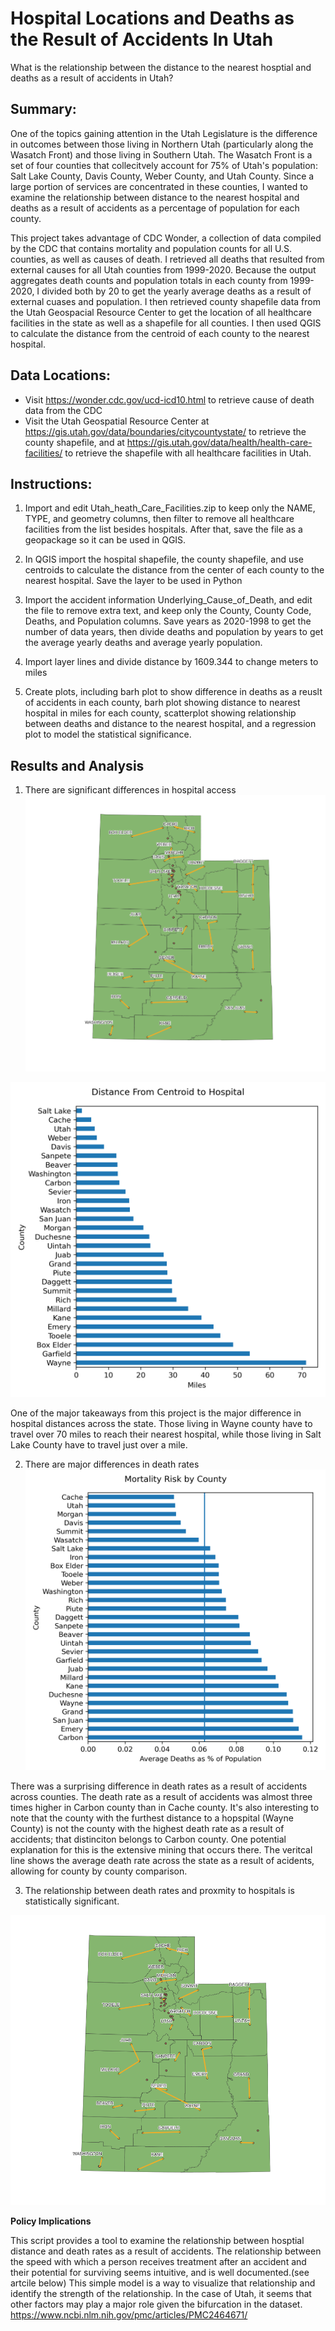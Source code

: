 # Hospital Locations and Deaths as the Result of Accidents In Utah

What is the relationship between the distance to the nearest hosptial and deaths as a result of accidents in Utah? 

## Summary:

One of the topics gaining attention in the Utah Legislature is the difference in outcomes between those living in Northern 
Utah (particularly along the Wasatch Front) and those living in Southern Utah. The Wasatch Front is a set of four counties
that collecitvely account for 75% of Utah's population: Salt Lake County, Davis County, Weber County, and Utah County. Since
a large portion of services are concentrated in these counties, I wanted to examine the relationship between distance to the 
nearest hospital and deaths as a result of accidents as a percentage of population for each county.

This project takes advantage of CDC Wonder, a collection of data compiled by the CDC that contains 
mortality and population counts for all U.S. counties, as well as causes of death. I retrieved all 
deaths that resulted from external causes for all Utah counties from 1999-2020. Because the output 
aggregates death counts and population totals in each county from 1999-2020, I divided both by 20 to 
get the yearly average deaths as a result of external cuases and population. I then retrieved county
shapefile data from the Utah Geospacial Resource Center to get the location of all healthcare facilities
in the state as well as a shapefile for all counties. I then used QGIS to calculate the distance from 
the centroid of each county to the nearest hospital. 

## Data Locations:
- Visit https://wonder.cdc.gov/ucd-icd10.html to retrieve cause of death data from the CDC
- Visit the Utah Geospatial Resource Center at https://gis.utah.gov/data/boundaries/citycountystate/
to retrieve the county shapefile, and at https://gis.utah.gov/data/health/health-care-facilities/ to 
retrieve the shapefile with all healthcare facilities in Utah.

## Instructions: 

1. Import and edit Utah_heath_Care_Facilities.zip to keep only the NAME, TYPE, and geometry columns,
then filter to remove all healthcare facilities from the list besides hospitals. After that, save the 
file as a geopackage so it can be used in QGIS. 

2. In QGIS import the hospital shapefile, the county shapefile, and use centroids to calculate
the distance from the center of each county to the nearest hospital. Save the layer to be used in Python

3. Import the accident information Underlying_Cause_of_Death, and edit the file to remove
extra text, and keep only the County, County Code, Deaths, and Population columns. Save years as 2020-1998 to get the number of data years, then divide deaths and population by years to get the average yearly deaths and average yearly
population. 

4. Import layer lines and divide distance by 1609.344 to change meters to miles

5. Create plots, including barh plot to show difference in deaths as a reuslt of accidents in each
county, barh plot showing distance to nearest hospital in miles for each county, scatterplot
showing relationship between deaths and distance to the nearest hospital, and a regression plot to model the statistical significance. 

## Results and Analysis

1. There are significant differences in hospital access
![Map of county centroids to nearest hospital](hospital_distances_map.png "Map from county centroids to the nearest hospital")

![Bar chart of hospital distances for each county](distance_bar_plot.png "Bar chart showing distance from centoid to nearest hosptial for each county")

One of the major takeaways from this project is the major difference in hospital distances
across the state. Those living in Wayne county have to travel over 70 miles to reach their
nearest hospital, while those living in Salt Lake County have to travel just over a mile. 

2. There are major differences in death rates 
![Bar chart showing death rates as % of county population](death_rates_plot.png "bar chart showing death rates as % of county population")

There was a surprising difference in death rates as a result of accidents across counties.
The death rate as a result of accidents was almost three times higher in Carbon county than
in Cache county. It's also interesting to note that the county with the furthest distance to
a hopspital (Wayne County) is not the county with the highest death rate as a result of accidents; that
distinciton belongs to Carbon county. One potential explanation for this is the extensive 
mining that occurs there. The veritcal line shows the average death rate across the state as a result of acidents, allowing for county by county comparison. 

3. The relationship between death rates and proxmity to hospitals is statistically significant. 

![mortality regression](hospital_distances_map.png "Mortality Rate as a Function of Distance")



**Policy Implications**

This script provides a tool to examine the relationship between hosptial distance and death
rates as a result of accidents. The relationship between the speed with which a person receives treatment after an accident and their potential for surviving seems intuitive, and is well documented.(see artcile below) This simple model is a way to visualize that relationship and identify the strength of the relationship. In the case of Utah, it seems that other factors may play a major role given the bifurcation in the dataset. 
https://www.ncbi.nlm.nih.gov/pmc/articles/PMC2464671/








